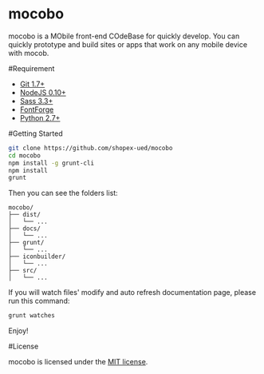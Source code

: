 # mocobo

mocobo is a MObile front-end COdeBase for quickly develop. You can quickly prototype and build sites or apps that work on any mobile device with mocob.

#Requirement

- [Git 1.7+](https://git-scm.com/)
- [NodeJS 0.10+](https://nodejs.org/)
- [Sass 3.3+](http://sass-lang.com/)
- [FontForge](http://fontforge.github.io/en-US/)
- [Python 2.7+](https://www.python.org/downloads/)

#Getting Started

```bash
git clone https://github.com/shopex-ued/mocobo
cd mocobo
npm install -g grunt-cli
npm install
grunt
```
Then you can see the folders list:

```
mocobo/
├── dist/
│   └── ...
├── docs/
│   └── ...
├── grunt/
│   └── ...
├── iconbuilder/
│   └── ...
├── src/
│   └── ...
```

If you will watch files' modify and auto refresh documentation page, please run this command:

```bash
grunt watches
```

Enjoy!

#License

mocobo is licensed under the [MIT license](LICENSE).
